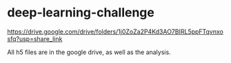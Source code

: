 # deep-learning-challenge

https://drive.google.com/drive/folders/1j0ZoZa2P4Kd3AO7BIRL5ppFTqvnxosfq?usp=share_link


All h5 files are in the google drive, as well as the analysis.
